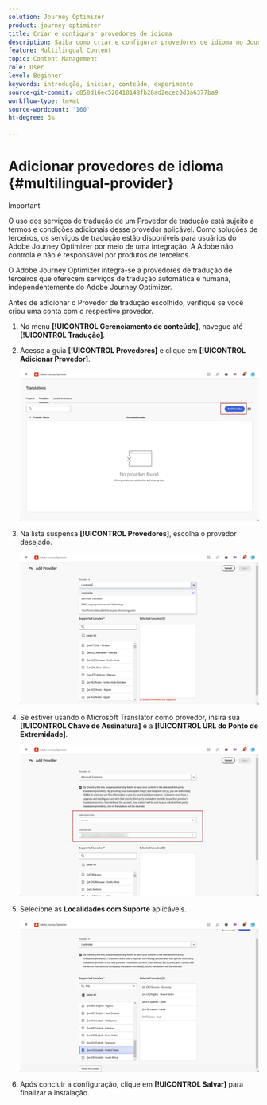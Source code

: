 ```yaml
---
solution: Journey Optimizer
product: journey optimizer
title: Criar e configurar provedores de idioma
description: Saiba como criar e configurar provedores de idioma no Journey Optimizer
feature: Multilingual Content
topic: Content Management
role: User
level: Beginner
keywords: introdução, iniciar, conteúdo, experimento
source-git-commit: c858d16ec520418148fb28ad2ecec0d3a6377ba9
workflow-type: tm+mt
source-wordcount: '160'
ht-degree: 3%

---
```


# Adicionar provedores de idioma {#multilingual-provider}

>[!IMPORTANT]
>
> O uso dos serviços de tradução de um Provedor de tradução está sujeito a termos e condições adicionais desse provedor aplicável. Como soluções de terceiros, os serviços de tradução estão disponíveis para usuários do Adobe Journey Optimizer por meio de uma integração. A Adobe não controla e não é responsável por produtos de terceiros.

O Adobe Journey Optimizer integra-se a provedores de tradução de terceiros que oferecem serviços de tradução automática e humana, independentemente do Adobe Journey Optimizer.

Antes de adicionar o Provedor de tradução escolhido, verifique se você criou uma conta com o respectivo provedor.

1. No menu **[!UICONTROL Gerenciamento de conteúdo]**, navegue até **[!UICONTROL Tradução]**.

1. Acesse a guia **[!UICONTROL Provedores]** e clique em **[!UICONTROL Adicionar Provedor]**.

   ![](assets/provider_1.png)

1. Na lista suspensa **[!UICONTROL Provedores]**, escolha o provedor desejado.

   ![](assets/provider_2.png)

1. Se estiver usando o Microsoft Translator como provedor, insira sua **[!UICONTROL Chave de Assinatura]** e a **[!UICONTROL URL do Ponto de Extremidade]**.

   ![](assets/provider_3.png)

1. Selecione as **Localidades com Suporte** aplicáveis.

   ![](assets/provider_4.png)

1. Após concluir a configuração, clique em **[!UICONTROL Salvar]** para finalizar a instalação.

